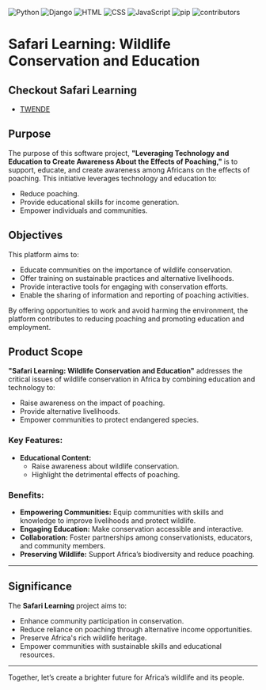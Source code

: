 ![Python](https://img.shields.io/badge/Python-51.3%25-brightgreen.svg) ![Django](https://img.shields.io/badge/Django-51.3%25-brightgreen.svg) ![HTML](https://img.shields.io/badge/HTML-36.2%25-brightred.svg) ![CSS](https://img.shields.io/badge/CSS-11.3%25-blue.svg)
 ![JavaScript](https://img.shields.io/badge/JavaScript-1.1%25-lightgrey.svg) ![pip](https://img.shields.io/badge/pip-0.1%25-brightgreen.svg) ![contributors](https://img.shields.io/badge/contributors-2-orange.svg)


# Safari Learning: Wildlife Conservation and Education

## Checkout Safari Learning
   - [TWENDE](https://kyla.pythonanywhere.com/safari_learning/landing_page/)

## Purpose
The purpose of this software project, **"Leveraging Technology and Education to Create Awareness About the Effects of Poaching,"** is to support, educate, and create awareness among Africans on the effects of poaching. This initiative leverages technology and education to:
- Reduce poaching.
- Provide educational skills for income generation.
- Empower individuals and communities.

## Objectives
This platform aims to:
- Educate communities on the importance of wildlife conservation.
- Offer training on sustainable practices and alternative livelihoods.
- Provide interactive tools for engaging with conservation efforts.
- Enable the sharing of information and reporting of poaching activities.

By offering opportunities to work and avoid harming the environment, the platform contributes to reducing poaching and promoting education and employment.


## Product Scope
**"Safari Learning: Wildlife Conservation and Education"** addresses the critical issues of wildlife conservation in Africa by combining education and technology to:
- Raise awareness on the impact of poaching.
- Provide alternative livelihoods.
- Empower communities to protect endangered species.

### Key Features:
- **Educational Content:**
   - Raise awareness about wildlife conservation.
   - Highlight the detrimental effects of poaching.


### Benefits:
- **Empowering Communities:** Equip communities with skills and knowledge to improve livelihoods and protect wildlife.
- **Engaging Education:** Make conservation accessible and interactive.
- **Collaboration:** Foster partnerships among conservationists, educators, and community members.
- **Preserving Wildlife:** Support Africa’s biodiversity and reduce poaching.

---

## Significance
The **Safari Learning** project aims to:
- Enhance community participation in conservation.
- Reduce reliance on poaching through alternative income opportunities.
- Preserve Africa's rich wildlife heritage.
- Empower communities with sustainable skills and educational resources.

---

Together, let’s create a brighter future for Africa’s wildlife and its people.

